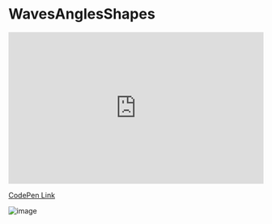 # WavesAnglesShapes

<iframe height="300" style="width: 100%;" scrolling="no" title="Waves, Angles, Shapes" src="https://codepen.io/DScpio/embed/ExGWdBx?default-tab=html%2Cresult" frameborder="no" loading="lazy" allowtransparency="true" allowfullscreen="true">
  See the Pen <a href="https://codepen.io/DScpio/pen/ExGWdBx">
  Waves, Angles, Shapes</a> by DS (<a href="https://codepen.io/DScpio">@DScpio</a>)
  on <a href="https://codepen.io">CodePen</a>.
</iframe>

[CodePen Link](https://codepen.io/DScpio/pen/ExGWdBx)

![image](https://github.com/CircuitSpells/WavesAnglesShapes/assets/114853372/34865892-278d-43a6-b726-13bdbeebd439)
